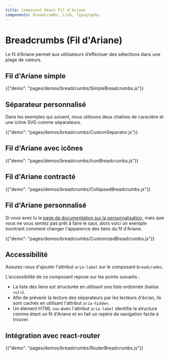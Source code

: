 ```yaml
---
title: Composant React Fil d'Ariane
components: Breadcrumbs, Link, Typography
---
```

# Breadcrumbs (Fil d'Ariane)

<p class="description">Le fil d'Ariane permet aux utilisateurs d’effectuer des sélections dans une plage de valeurs.</p>

## Fil d'Ariane simple

{{"demo": "pages/demos/breadcrumbs/SimpleBreadcrumbs.js"}}

## Séparateur personnalisé

Dans les exemples qui suivent, nous utilisons deux chaînes de caractère et une icône SVG comme séparateurs.

{{"demo": "pages/demos/breadcrumbs/CustomSeparator.js"}}

## Fil d'Ariane avec icônes

{{"demo": "pages/demos/breadcrumbs/IconBreadcrumbs.js"}}

## Fil d'Ariane contracté

{{"demo": "pages/demos/breadcrumbs/CollapsedBreadcrumbs.js"}}

## Fil d'Ariane personnalisé

Si vous avez lu la [page de documentation sur la personnalisation](/customization/overrides/), mais que vous ne vous sentez pas prêt à faire le saut, alors voici un exemple montrant comment changer l'apparence des liens du fil d'Ariane.

{{"demo": "pages/demos/breadcrumbs/CustomizedBreadcrumbs.js"}}

## Accessibilité

Assurez-vous d'ajouter l'attribut `aria-label` sur le composant `Breadcrumbs`.

L'accessibilité de ce composant repose sur les points suivants :

- La liste des liens est structurée en utilisant une liste ordonnée (balise `<ol>`).
- Afin de prévenir la lecture des séparateurs par les lecteurs d'écran, ils sont cachés en utilisant l'attribut `aria-hidden`.
- Un élément HTML `nav` avec l'attribut `aria-label` identifie la structure comme étant un fil d'Ariane et en fait un repère de navigation facile à trouver.

## Intégration avec react-router

{{"demo": "pages/demos/breadcrumbs/RouterBreadcrumbs.js"}}